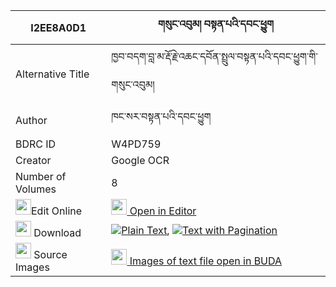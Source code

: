 |I2EE8A0D1|གསུང་འབུམ། བསྟན་པའི་དབང་ཕྱུག 
| --- | --- 
|Alternative Title |ཁྱབ་བདག་བླ་མ་རྡོ་རྗེ་འཆང་དབོན་སྤྲུལ་བསྟན་པའི་དབང་ཕྱུག་གི་གསུང་འབུམ།
|Author| ཁང་སར་བསྟན་པའི་དབང་ཕྱུག
|BDRC ID | W4PD759
|Creator | Google OCR
|Number of Volumes| 8
|<img width="25" src="https://img.icons8.com/color/25/000000/edit-property.png">Edit Online| [<img width="25" src="https://avatars.githubusercontent.com/u/45091458?s=200&v=4"> Open in Editor](http://editor.openpecha.org/I2EE8A0D1)
|<img width="25" src="https://img.icons8.com/fluent/48/000000/download-2.png"/>  Download | [![](https://img.icons8.com/color/20/000000/txt.png)Plain Text](https://github.com/Openpecha/I2EE8A0D1/releases/download/v1/sungbum_tenpa_i_wangchuk_plain_I2EE8A0D1.zip), [![](https://img.icons8.com/color/20/000000/txt.png)Text with Pagination](https://github.com/Openpecha/I2EE8A0D1/releases/download/v1/sungbum_tenpa_i_wangchuk_pages_I2EE8A0D1.zip)
|<img width="25" src="https://img.icons8.com/plasticine/100/000000/pictures-folder.png"/>  Source Images | [<img width="25" src="https://library.bdrc.io/icons/BUDA-small.svg"> Images of text file open in BUDA](https://library.bdrc.io/show/bdr:W4PD759)